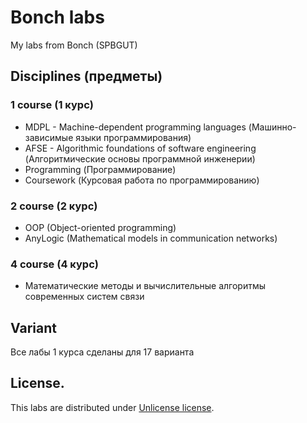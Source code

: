 # Bonch labs
My labs from Bonch (SPBGUT)

## Disciplines (предметы)

### 1 course (1 курс)

* MDPL - Machine-dependent programming languages (Машинно-зависимые языки программирования)
* AFSE - Algorithmic foundations of software engineering (Алгоритмические основы программной инженерии)
* Programming (Программирование)
* Coursework (Курсовая работа по программированию)

### 2 course (2 курс)

* OOP (Object-oriented programming)
* AnyLogic (Mathematical models in communication networks)

### 4 course (4 курс)

* Математические методы и вычислительные алгоритмы современных систем связи

## Variant

Все лабы 1 курса сделаны для 17 варианта

## License.
This labs are distributed under [Unlicense license](https://github.com/semyon-dev/bonch-labs/blob/master/LICENSE).
